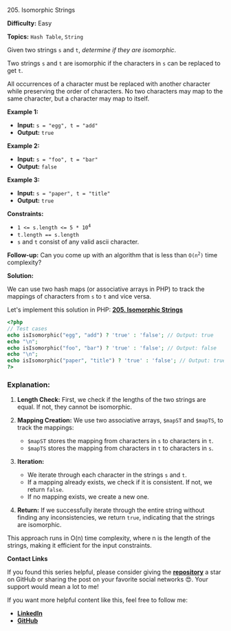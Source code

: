 205\. Isomorphic Strings

**Difficulty:** Easy

**Topics:** `Hash Table`, `String`

Given two strings `s` and `t`, _determine if they are isomorphic_.

Two strings `s` and `t` are isomorphic if the characters in `s` can be replaced to get `t`.

All occurrences of a character must be replaced with another character while preserving the order of characters. No two characters may map to the same character, but a character may map to itself.

**Example 1:**

- **Input:** `s = "egg", t = "add"`
- **Output:** `true`

**Example 2:**

- **Input:** `s = "foo", t = "bar"`
- **Output:** `false` 

**Example 3:**

- **Input:** `s = "paper", t = "title"`
- **Output:** `true` 

**Constraints:**

- <code>1 <= s.length <= 5 * 10<sup>4</sup></code>
- <code>t.length == s.length</code>
- `s` and `t` consist of any valid ascii character.

**Follow-up:** Can you come up with an algorithm that is less than <code>O(n<sup>2</sup>)</code> time complexity?


**Solution:**


We can use two hash maps (or associative arrays in PHP) to track the mappings of characters from `s` to `t` and vice versa.

Let's implement this solution in PHP: **[205. Isomorphic Strings](https://github.com/mah-shamim/leet-code-in-php/tree/main/algorithms/000205-isomorphic-strings/solution.php)**

```php
<?php
// Test cases
echo isIsomorphic("egg", "add") ? 'true' : 'false'; // Output: true
echo "\n";
echo isIsomorphic("foo", "bar") ? 'true' : 'false'; // Output: false
echo "\n";
echo isIsomorphic("paper", "title") ? 'true' : 'false'; // Output: true
?>
```

### Explanation:

1. **Length Check:** First, we check if the lengths of the two strings are equal. If not, they cannot be isomorphic.

2. **Mapping Creation:** We use two associative arrays, `$mapST` and `$mapTS`, to track the mappings:
    - `$mapST` stores the mapping from characters in `s` to characters in `t`.
    - `$mapTS` stores the mapping from characters in `t` to characters in `s`.

3. **Iteration:**
    - We iterate through each character in the strings `s` and `t`.
    - If a mapping already exists, we check if it is consistent. If not, we return `false`.
    - If no mapping exists, we create a new one.

4. **Return:** If we successfully iterate through the entire string without finding any inconsistencies, we return `true`, indicating that the strings are isomorphic.

This approach runs in O(n) time complexity, where n is the length of the strings, making it efficient for the input constraints.

**Contact Links**

If you found this series helpful, please consider giving the **[repository](https://github.com/mah-shamim/leet-code-in-php)** a star on GitHub or sharing the post on your favorite social networks 😍. Your support would mean a lot to me!

If you want more helpful content like this, feel free to follow me:

- **[LinkedIn](https://www.linkedin.com/in/arifulhaque/)**
- **[GitHub](https://github.com/mah-shamim)**
